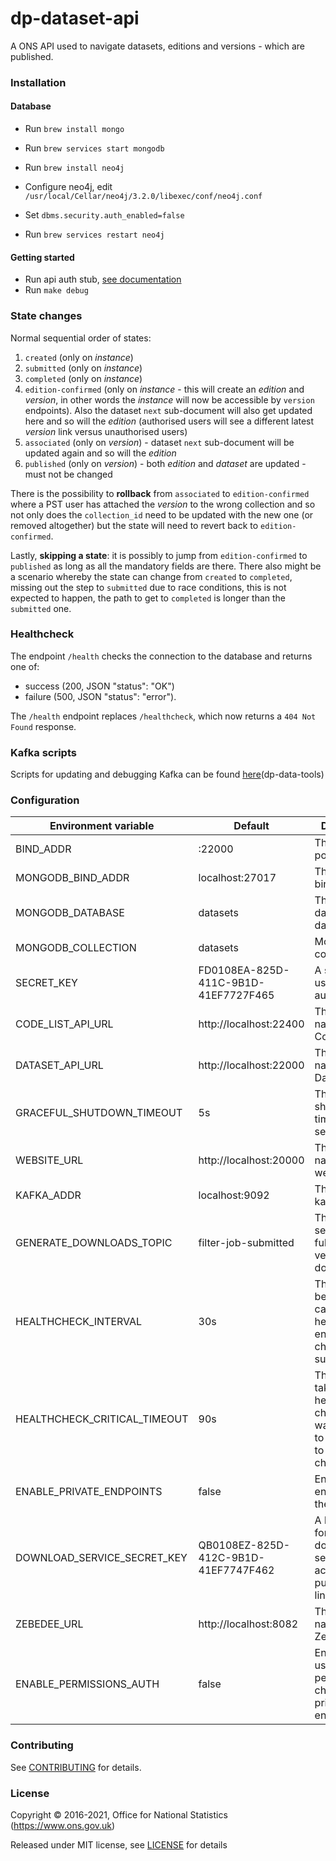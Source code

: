 dp-dataset-api
==================
A ONS API used to navigate datasets, editions and versions - which are published.

### Installation

#### Database
* Run `brew install mongo`
* Run `brew services start mongodb`

* Run `brew install neo4j`
* Configure neo4j, edit `/usr/local/Cellar/neo4j/3.2.0/libexec/conf/neo4j.conf`
* Set `dbms.security.auth_enabled=false`
* Run `brew services restart neo4j`

#### Getting started

* Run api auth stub, [see documentation](https://github.com/ONSdigital/dp-auth-api-stub)
* Run `make debug`

### State changes

Normal sequential order of states:

1. `created` (only on *instance*)
2. `submitted` (only on *instance*)
3. `completed` (only on *instance*)
4. `edition-confirmed` (only on *instance* - this will create an *edition* and *version*,
    in other words the *instance* will now be accessible by `version` endpoints).
    Also the dataset `next` sub-document will also get updated here and so will the *edition*
    (authorised users will see a different latest *version* link versus unauthorised users)
5. `associated` (only on *version*) - dataset `next` sub-document will be updated again and so will the *edition*
6. `published` (only on *version*) - both *edition* and *dataset* are updated - must not be changed

There is the possibility to **rollback** from `associated`  to `edition-confirmed`
where a PST user has attached the _version_ to the wrong collection and so not only does
the `collection_id` need to be updated with the new one (or removed altogether)
but the state will need to revert back to `edition-confirmed`.

Lastly, **skipping a state**: it is possibly to jump from `edition-confirmed` to `published`
as long as all the mandatory fields are there. There also might be a scenario whereby
the state can change from `created` to `completed`, missing out the step to `submitted`
due to race conditions, this is not expected to happen,
the path to get to `completed` is longer than the `submitted` one.

### Healthcheck

The endpoint `/health` checks the connection to the database and returns
one of:

* success (200, JSON "status": "OK")
* failure (500, JSON "status": "error").

The `/health` endpoint replaces `/healthcheck`, which now returns a `404 Not Found` response.

### Kafka scripts

Scripts for updating and debugging Kafka can be found [here](https://github.com/ONSdigital/dp-data-tools)(dp-data-tools)

### Configuration

| Environment variable         | Default                                | Description
| ---------------------------- | ---------------------------------------| -----------
| BIND_ADDR                    | :22000                                 | The host and port to bind to
| MONGODB_BIND_ADDR            | localhost:27017                        | The MongoDB bind address
| MONGODB_DATABASE             | datasets                               | The MongoDB dataset database
| MONGODB_COLLECTION           | datasets                               | MongoDB collection
| SECRET_KEY                   | FD0108EA-825D-411C-9B1D-41EF7727F465   | A secret key used authentication
| CODE_LIST_API_URL            | http://localhost:22400                 | The host name for the CodeList API
| DATASET_API_URL              | http://localhost:22000                 | The host name for the Dataset API
| GRACEFUL_SHUTDOWN_TIMEOUT    | 5s                                     | The graceful shutdown timeout in seconds
| WEBSITE_URL                  | http://localhost:20000                 | The host name for the website
| KAFKA_ADDR                   | localhost:9092                         | The list of kafka hosts
| GENERATE_DOWNLOADS_TOPIC     | filter-job-submitted                   | The topic to send generate full dataset version downloads to
| HEALTHCHECK_INTERVAL         | 30s                                    | The time between calling healthcheck endpoints for check subsystems
| HEALTHCHECK_CRITICAL_TIMEOUT | 90s                                    | The time taken for the health changes from warning state to critical due to subsystem check failures
| ENABLE_PRIVATE_ENDPOINTS     | false                                  | Enable private endpoints for the API
| DOWNLOAD_SERVICE_SECRET_KEY  | QB0108EZ-825D-412C-9B1D-41EF7747F462   | A key specific for the download service to access public/private links
| ZEBEDEE_URL                  | http://localhost:8082                  | The host name for Zebedee
| ENABLE_PERMISSIONS_AUTH      | false                                  | Enable/disable user/service permissions checking for private endpoints

### Contributing

See [CONTRIBUTING](CONTRIBUTING.md) for details.

### License

Copyright © 2016-2021, Office for National Statistics (https://www.ons.gov.uk)

Released under MIT license, see [LICENSE](LICENSE.md) for details

